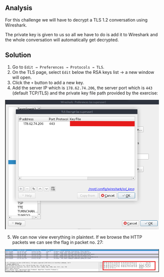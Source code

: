 ## Analysis
For this challenge we will have to decrypt a TLS 1.2 conversation using Wireshark.

The private key is given to us so all we have to do is add it to Wireshark and the whole conversation will automatically get decrypted.

## Solution
1. Go to `Edit → Preferences → Protocols → TLS`.
2. On the TLS page, select `Edit` below the RSA keys list → a new window will open.
3. Click the `+` button to add a new key.
4. Add the server IP which is `178.62.74.206`, the server port which is `443` (default TCP/TLS) and the private key file path provided by the exercise:

![alt text](image.png)

5. We can now view everything in plaintext. If we browse the HTTP packets we can see the flag in packet no. 27:

![alt text](image-1.png)

